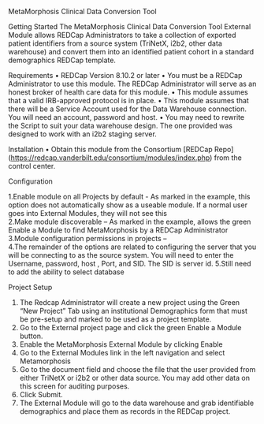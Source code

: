 MetaMorphosis Clinical Data Conversion Tool 
 
 
Getting Started The MetaMorphosis Clinical Data Conversion Tool External Module allows REDCap Administrators to take a collection of exported patient identifiers from a source system (TriNetX, i2b2, other data warehouse) and convert them into an identified patient cohort in a standard demographics REDCap template. 

Requirements 
 • REDCap Version 8.10.2 or later • You must be a REDCap Administrator to use this module. The REDCap Administrator will serve as an honest broker of health care data for this module. • This module assumes that a valid IRB-approved protocol is in place.
 • This module assumes that there will be a Service Account used for the Data Warehouse connection. You will need an account, password and host. 
 • You may need to rewrite the Script to suit your data warehouse design. The one provided was designed to work with an i2b2 staging server. 
 
Installation 
• Obtain this module from the Consortium [REDCap Repo] (https://redcap.vanderbilt.edu/consortium/modules/index.php) from the control center. 
 
Configuration 
 
1.Enable module on all Projects by default  - As marked in the example, this option does not automatically show as a useable module. If a normal user goes into External Modules, they will not see this  
2.Make module discoverable – As marked in the example, allows the green Enable a Module to find MetaMorphosis by a REDCap Administrator 
3.Module configuration permissions in projects –  
4.The remainder of the options are related to configuring the server that you will be connecting to as the source system. You will need to enter the Username, password, host , Port, and SID.   The SID is server id. 
5.Still need to add the ability to select database 

Project	Setup	
1. The Redcap Administrator	will create a	new	project	using	the	Green	“New	Project”	Tab	using	an institutional Demographics form that must be pre-setup and marked to be used as a project template.	
2. Go	to the	External project	page	and	click	the	green	Enable	a	Module	button.	
3. Enable	the	MetaMorphosis	External	Module	by	clicking	Enable	
4. Go	to the	External Modules	link	in	the	left	navigation	and	select	Metamorphosis	
5. Go	to the	document field	and	choose	the	file	that	the	user	provided	from	either	TriNetX	or	i2b2	or	other	data	source.		You	may	add	other	data	on	this	screen	for	auditing	purposes.		
6. Click	Submit.	
7. The	External	Module	will	go	to	the	data	warehouse	and	grab	identifiable	demographics	and	place	them	as	records	in	the	REDCap	project.	
	
